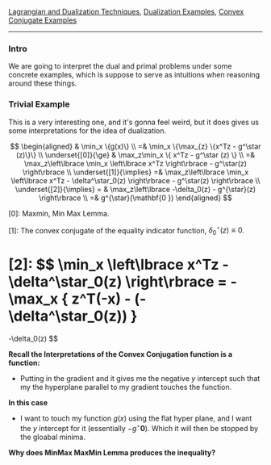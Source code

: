
[Lagrangian and Dualization Techniques](Lagrangian%20and%20Dualization%20Techniques.md), [Dualization Examples](Dualization%20Examples.md), [Convex Conjugate Examples](../../AMATH%20516%20Numerical%20Optimizations/Duality/Convex%20Conjugate%20Examples.md)

--- 

### **Intro**

We are going to interpret the dual and primal problems under some concrete examples, which is suppose to serve as intuitions when reasoning around these things. 

### **Trivial Example**

This is a very interesting one, and it's gonna feel weird, but it does gives us some interpretations for the idea of dualization. 

$$
\begin{aligned}
    & \min_x \{g(x)\}
    \\
    =& \min_x \{\max_{z} \{x^Tz - g^\star (z)\}\}
    \\
    \underset{[0]}{\ge} &
    \max_z\min_x \{
            x^Tz - g^\star (z)
        \}
    \\
    =& 
    \max_z\left\lbrace
        \min_x \left\lbrace
            x^Tz
        \right\rbrace
        -
        g^\star(z)
    \right\rbrace
    \\
    \underset{[1]}{\implies}
    =& 
    \max_z\left\lbrace
        \min_x \left\lbrace
            x^Tz - \delta^\star_0(z)
        \right\rbrace
        -
        g^\star(z)
    \right\rbrace
    \\
    \underset{[2]}{\implies} =
    &
    \max_z\left\lbrace
        -\delta_0(z) - g^{\star}(z)
    \right\rbrace
    \\
    =&  g^{\star}(\mathbf{0 })
\end{aligned}
$$

\[0\]: Maxmin, Min Max Lemma. 

\[1\]: The convex conjugate of the equality indicator function, $\delta_0^\star(z) \equiv 0$.  

\[2\]: 
$$
 \min_x \left\lbrace
    x^Tz - \delta^\star_0(z)
\right\rbrace = 
-\max_x \{
        z^T(-x) - (-\delta^\star_0(z))
    \}
=
-\delta_0(z)
$$

**Recall the Interpretations of the Convex Conjugation function is a function:**

* Putting in the gradient and it gives me the negative $y$ intercept such that my the hyperplane parallel to my gradient touches the function. 

**In this case**

* I want to touch my function $g(x)$ using the flat hyper plane, and I want the $y$ intercept for it (essentially $-g^\star{\mathbf{0}}$). Which it will then be stopped by the gloabal minima. 

**Why does MinMax MaxMin Lemma produces the inequality?** 
